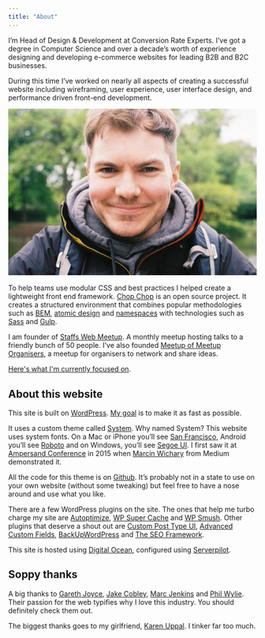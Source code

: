 ```yaml
---
title: "About"
---
```


I’m Head of Design & Development at Conversion Rate Experts. I’ve got a degree in Computer Science and over a decade’s worth of experience designing and developing e-commerce websites for leading B2B and B2C businesses.

During this time I’ve worked on nearly all aspects of creating a successful website including wireframing, user experience, user interface design, and performance driven front-end development.

![A photo of Dave](/assets/images/archive/2016/08/IMG_0172-1024x686.jpg)

To help teams use modular CSS and best practices I helped create a lightweight front end framework. [Chop Chop](https://github.com/getchopchop/chopchop) is an open source project. It creates a structured environment that combines popular methodologies such as [BEM](http://getbem.com/), [atomic design](http://atomicdesign.bradfrost.com/) and [namespaces](http://csswizardry.com/2015/03/more-transparent-ui-code-with-namespaces/) with technologies such as [Sass](http://sass-lang.com/) and [Gulp](http://gulpjs.com/).

I am founder of [Staffs Web Meetup](https://staffswebmeetup.co.uk/). A monthly meetup hosting talks to a friendly bunch of 50 people. I've also founded [Meetup of Meetup Organisers](https://meetupofmeetup.commeetuporganisers.com/), a meetup for organisers to network and share ideas.

[Here's what I'm currently focused on](https://daveredfern.com/now/).

## About this website

This site is built on [WordPress](https://wordpress.org/). [My goal](https://daveredfern.com/2016/achieving-100-on-google-page-insights-using-wordpress/) is to make it as fast as possible.

It uses a custom theme called [System](https://github.com/daveredfern/system). Why named System? This website uses system fonts. On a Mac or iPhone you’ll see [San Francisco](https://developer.apple.com/fonts/), Android you’ll see [Roboto](https://github.com/google/roboto) and on Windows, you’ll see [Segoe UI](https://www.microsoft.com/typography/fonts/family.aspx?FID=331). I first saw it at [Ampersand Conference](http://2015.ampersandconf.com/) in 2015 when [Marcin Wichary](http://2015.ampersandconf.com/speakers#marcin) from Medium demonstrated it.

All the code for this theme is on [Github](https://github.com/daveredfern/system). It’s probably not in a state to use on your own website (without some tweaking) but feel free to have a nose around and use what you like.

There are a few WordPress plugins on the site. The ones that help me turbo charge my site are [Autoptimize](https://en-gb.wordpress.org/plugins/autoptimize/), [WP Super Cache](https://en-gb.wordpress.org/plugins/wp-super-cache/) and [WP Smush](https://en-gb.wordpress.org/plugins/wp-smushit/). Other plugins that deserve a shout out are [Custom Post Type UI](https://en-gb.wordpress.org/plugins/custom-post-type-ui/), [Advanced Custom Fields](https://en-gb.wordpress.org/plugins/advanced-custom-fields/), [BackUpWordPress](https://en-gb.wordpress.org/plugins/backupwordpress/) and [The SEO Framework](https://en-gb.wordpress.org/plugins/autodescription/).

This site is hosted using [Digital Ocean](https://m.do.co/c/bc95a13c0cfa), configured using [Serverpilot](https://www.serverpilot.io/?refcode=aa3599defb04).

## Soppy thanks

A big thanks to [Gareth Joyce](http://garethjoyce.co.uk), [Jake Cobley](https://jakecobley.com), [Marc Jenkins](https://marcjenkins.co.uk/) and [Phil Wylie](https://www.philwylie.co.uk/). Their passion for the web typifies why I love this industry. You should definitely check them out.

The biggest thanks goes to my girlfriend, [Karen Uppal](https://karenuppal.co.uk/). I tinker far too much.
